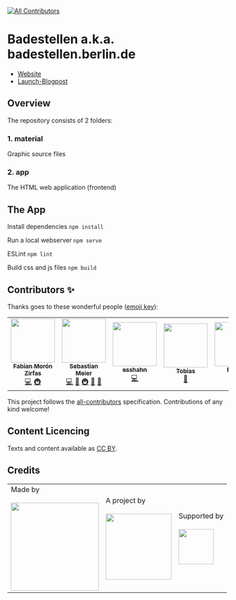 
<!-- ALL-CONTRIBUTORS-BADGE:START - Do not remove or modify this section -->
[![All Contributors](https://img.shields.io/badge/all_contributors-7-orange.svg?style=flat-square)](#contributors-)
<!-- ALL-CONTRIBUTORS-BADGE:END -->
# Badestellen a.k.a. badestellen.berlin.de

- [Website](https://badestellen.berlin.de/)
- [Launch-Blogpost](https://lab.technologiestiftung-berlin.de/projects/bathing-water/index.html)

## Overview

The repository consists of 2 folders:

### 1. material

Graphic source files

### 2. app

The HTML web application (frontend)

## The App

Install dependencies
`npm install`

Run a local webserver
`npm serve`

ESLint
`npm lint`

Build css and js files
`npm build`

## Contributors ✨

Thanks goes to these wonderful people ([emoji key](https://allcontributors.org/docs/en/emoji-key)):

<!-- ALL-CONTRIBUTORS-LIST:START - Do not remove or modify this section -->
<!-- prettier-ignore-start -->
<!-- markdownlint-disable -->
<table>
  <tr>
    <td align="center"><a href="https://fabianmoronzirfas.me"><img src="https://avatars.githubusercontent.com/u/315106?v=4?s=100" width="100px;" alt=""/><br /><sub><b>Fabian Morón Zirfas</b></sub></a><br /><a href="https://github.com/technologiestiftung/badestellen/commits?author=ff6347" title="Code">💻</a> <a href="#infra-ff6347" title="Infrastructure (Hosting, Build-Tools, etc)">🚇</a></td>
    <td align="center"><a href="http://www.sebastianmeier.eu/"><img src="https://avatars.githubusercontent.com/u/302789?v=4?s=100" width="100px;" alt=""/><br /><sub><b>Sebastian Meier</b></sub></a><br /><a href="https://github.com/technologiestiftung/badestellen/commits?author=sebastian-meier" title="Code">💻</a> <a href="#design-sebastian-meier" title="Design">🎨</a> <a href="#infra-sebastian-meier" title="Infrastructure (Hosting, Build-Tools, etc)">🚇</a> <a href="https://github.com/technologiestiftung/badestellen/pulls?q=is%3Apr+reviewed-by%3Asebastian-meier" title="Reviewed Pull Requests">👀</a> <a href="https://github.com/technologiestiftung/badestellen/commits?author=sebastian-meier" title="Documentation">📖</a></td>
    <td align="center"><a href="https://github.com/esshahn"><img src="https://avatars.githubusercontent.com/u/434355?v=4?s=100" width="100px;" alt=""/><br /><sub><b>esshahn</b></sub></a><br /><a href="https://github.com/technologiestiftung/badestellen/commits?author=esshahn" title="Code">💻</a></td>
    <td align="center"><a href="http://tobiasjordans.de/"><img src="https://avatars.githubusercontent.com/u/111561?v=4?s=100" width="100px;" alt=""/><br /><sub><b>Tobias</b></sub></a><br /><a href="https://github.com/technologiestiftung/badestellen/commits?author=tordans" title="Documentation">📖</a></td>
    <td align="center"><a href="https://github.com/fdnklg"><img src="https://avatars.githubusercontent.com/u/9034032?v=4?s=100" width="100px;" alt=""/><br /><sub><b>Fabian</b></sub></a><br /><a href="https://github.com/technologiestiftung/badestellen/commits?author=fdnklg" title="Code">💻</a></td>
    <td align="center"><a href="https://github.com/dnsos"><img src="https://avatars.githubusercontent.com/u/15640196?v=4?s=100" width="100px;" alt=""/><br /><sub><b>Dennis Ostendorf</b></sub></a><br /><a href="https://github.com/technologiestiftung/badestellen/commits?author=dnsos" title="Code">💻</a></td>
    <td align="center"><a href="https://github.com/vogelino"><img src="https://avatars.githubusercontent.com/u/2759340?v=4?s=100" width="100px;" alt=""/><br /><sub><b>Lucas Vogel</b></sub></a><br /><a href="https://github.com/technologiestiftung/badestellen/commits?author=vogelino" title="Documentation">📖</a></td>
  </tr>
</table>

<!-- markdownlint-restore -->
<!-- prettier-ignore-end -->

<!-- ALL-CONTRIBUTORS-LIST:END -->

This project follows the [all-contributors](https://github.com/all-contributors/all-contributors) specification. Contributions of any kind welcome!


## Content Licencing

Texts and content available as [CC BY](https://creativecommons.org/licenses/by/3.0/de/).

## Credits

<table>
  <tr>
    <td>
      Made by <a src="https://citylab-berlin.org/de/start/">
        <br />
        <br />
        <img width="200" src="https://citylab-berlin.org/wp-content/uploads/2021/05/citylab-logo.svg" />
      </a>
    </td>
    <td>
      A project by <a src="https://www.technologiestiftung-berlin.de/"> 
        <br />
        <br />
        <img width="150" src="https://citylab-berlin.org/wp-content/uploads/2021/05/tsb.svg" />
      </a>
    </td>
    <td>
      Supported by <a src="https://www.berlin.de/rbmskzl/">
        <br />
        <br />
        <img width="80" src="https://citylab-berlin.org/wp-content/uploads/2021/12/B_RBmin_Skzl_Logo_DE_V_PT_RGB-300x200.png" />
      </a>
    </td>
  </tr>
</table>
